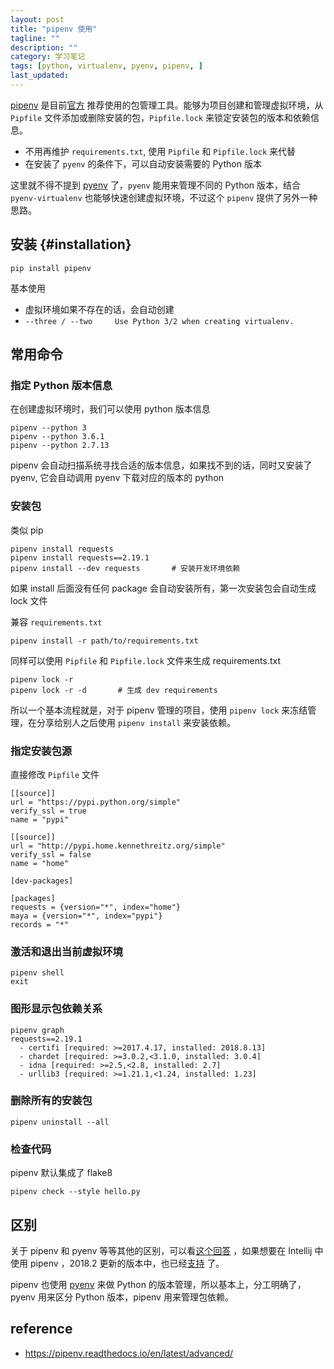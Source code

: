 ```yaml
---
layout: post
title: "pipenv 使用"
tagline: ""
description: ""
category: 学习笔记
tags: [python, virtualenv, pyenv, pipenv, ]
last_updated:
---
```


[pipenv](https://github.com/pypa/pipenv) 是目前[官方](https://packaging.python.org/tutorials/managing-dependencies/#managing-dependencies) 推荐使用的包管理工具。能够为项目创建和管理虚拟环境，从 `Pipfile` 文件添加或删除安装的包，`Pipfile.lock` 来锁定安装包的版本和依赖信息。

- 不用再维护 `requirements.txt`, 使用 `Pipfile` 和 `Pipfile.lock` 来代替
- 在安装了 `pyenv` 的条件下，可以自动安装需要的 Python 版本

这里就不得不提到 [pyenv](/post/2017/04/pyenv.html) 了，`pyenv` 能用来管理不同的 Python 版本，结合 `pyenv-virtualenv` 也能够快速创建虚拟环境，不过这个 `pipenv` 提供了另外一种思路。

## 安装 {#installation}

    pip install pipenv

基本使用

- 虚拟环境如果不存在的话，会自动创建
- `--three / --two     Use Python 3/2 when creating virtualenv.`

## 常用命令

### 指定 Python 版本信息
在创建虚拟环境时，我们可以使用 python 版本信息

    pipenv --python 3
    pipenv --python 3.6.1
    pipenv --python 2.7.13

pipenv 会自动扫描系统寻找合适的版本信息，如果找不到的话，同时又安装了 pyenv, 它会自动调用 pyenv 下载对应的版本的 python


### 安装包
类似 pip

    pipenv install requests
    pipenv install requests==2.19.1
    pipenv install --dev requests       # 安装开发环境依赖

如果 install 后面没有任何 package 会自动安装所有，第一次安装包会自动生成 lock 文件

兼容 `requirements.txt`

    pipenv install -r path/to/requirements.txt

同样可以使用 `Pipfile` 和 `Pipfile.lock` 文件来生成 requirements.txt

    pipenv lock -r
    pipenv lock -r -d       # 生成 dev requirements

所以一个基本流程就是，对于 pipenv 管理的项目，使用 `pipenv lock` 来冻结管理，在分享给别人之后使用 `pipenv install` 来安装依赖。

### 指定安装包源
直接修改 `Pipfile` 文件

    [[source]]
    url = "https://pypi.python.org/simple"
    verify_ssl = true
    name = "pypi"

    [[source]]
    url = "http://pypi.home.kennethreitz.org/simple"
    verify_ssl = false
    name = "home"

    [dev-packages]

    [packages]
    requests = {version="*", index="home"}
    maya = {version="*", index="pypi"}
    records = "*"

### 激活和退出当前虚拟环境

    pipenv shell
    exit

### 图形显示包依赖关系

    pipenv graph
    requests==2.19.1
      - certifi [required: >=2017.4.17, installed: 2018.8.13]
      - chardet [required: >=3.0.2,<3.1.0, installed: 3.0.4]
      - idna [required: >=2.5,<2.8, installed: 2.7]
      - urllib3 [required: >=1.21.1,<1.24, installed: 1.23]

### 删除所有的安装包

    pipenv uninstall --all


### 检查代码

pipenv 默认集成了 flake8

    pipenv check --style hello.py

## 区别
关于 pipenv 和 pyenv 等等其他的区别，可以看[这个回答](https://stackoverflow.com/a/41573588/1820217) ，如果想要在 Intellij 中使用 pipenv ，2018.2 更新的版本中，也已经[支持](https://www.jetbrains.com/help/idea/pipenv.html) 了。

pipenv 也使用 [pyenv](https://pipenv.readthedocs.io/en/latest/advanced/#automatic-python-installation) 来做 Python 的版本管理，所以基本上，分工明确了，pyenv 用来区分 Python 版本，pipenv 用来管理包依赖。

## reference

- <https://pipenv.readthedocs.io/en/latest/advanced/>
